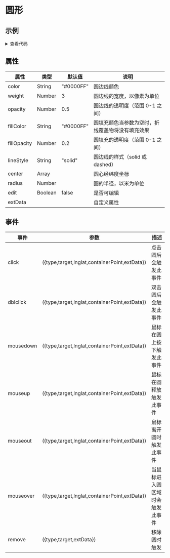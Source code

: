 # 圆形

## 示例

<demo-circle></demo-circle>

<details>
<summary>查看代码</summary>

<<< @/.vitepress/components/demo-circle/index.vue

</details>

## 属性

| 属性        | 类型    | 默认值    | 说明                                             |
| ----------- | ------- | --------- | ------------------------------------------------ |
| color       | String  | "#0000FF" | 圆边线颜色                                       |
| weight      | Number  | 3         | 圆边线的宽度，以像素为单位                       |
| opacity     | Number  | 0.5       | 圆边线的透明度（范围 0-1 之间）                  |
| fillColor   | String  | "#0000FF" | 圆填充颜色当参数为空时，折线覆盖物将没有填充效果 |
| fillOpacity | Number  | 0.2       | 圆填充的透明度（范围 0-1 之间）                  |
| lineStyle   | String  | "solid"   | 圆边线的样式（solid 或 dashed）                  |
| center      | Array   |           | 圆心经纬度坐标                                   |
| radius      | Number  |           | 圆的半径，以米为单位                             |
| edit        | Boolean | false     | 是否可编辑                                       |
| extData     |         |           | 自定义属性                                       |

## 事件

| 事件      | 参数                                          | 描述                           |
| --------- | --------------------------------------------- | ------------------------------ |
| click     | ({type,target,lnglat,containerPoint,extData}) | 点击圆后会触发此事件           |
| dblclick  | ({type,target,lnglat,containerPoint,extData}) | 双击圆后会触发此事件           |
| mousedown | ({type,target,lnglat,containerPoint,extData}) | 鼠标在圆上按下触发此事件       |
| mouseup   | ({type,target,lnglat,containerPoint,extData}) | 鼠标在圆释放触发此事件         |
| mouseout  | ({type,target,lnglat,containerPoint,extData}) | 鼠标离开圆时触发此事件         |
| mouseover | ({type,target,lnglat,containerPoint,extData}) | 当鼠标进入圆区域时会触发此事件 |
| remove    | ({type,target,extData})                       | 移除圆时触发                   |
